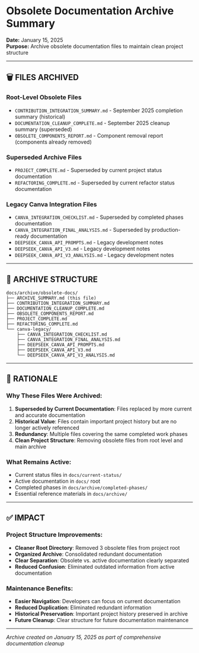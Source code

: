 # Obsolete Documentation Archive Summary
**Date:** January 15, 2025  
**Purpose:** Archive obsolete documentation files to maintain clean project structure

---

## 🗑️ FILES ARCHIVED

### **Root-Level Obsolete Files**
- `CONTRIBUTION_INTEGRATION_SUMMARY.md` - September 2025 completion summary (historical)
- `DOCUMENTATION_CLEANUP_COMPLETE.md` - September 2025 cleanup summary (superseded)
- `OBSOLETE_COMPONENTS_REPORT.md` - Component removal report (components already removed)

### **Superseded Archive Files**
- `PROJECT_COMPLETE.md` - Superseded by current project status documentation
- `REFACTORING_COMPLETE.md` - Superseded by current refactor status documentation

### **Legacy Canva Integration Files**
- `CANVA_INTEGRATION_CHECKLIST.md` - Superseded by completed phases documentation
- `CANVA_INTEGRATION_FINAL_ANALYSIS.md` - Superseded by production-ready documentation
- `DEEPSEEK_CANVA_API_PROMPTS.md` - Legacy development notes
- `DEEPSEEK_CANVA_API_V3.md` - Legacy development notes
- `DEEPSEEK_CANVA_API_V3_ANALYSIS.md` - Legacy development notes

---

## 📁 ARCHIVE STRUCTURE

```
docs/archive/obsolete-docs/
├── ARCHIVE_SUMMARY.md (this file)
├── CONTRIBUTION_INTEGRATION_SUMMARY.md
├── DOCUMENTATION_CLEANUP_COMPLETE.md
├── OBSOLETE_COMPONENTS_REPORT.md
├── PROJECT_COMPLETE.md
├── REFACTORING_COMPLETE.md
└── canva-legacy/
    ├── CANVA_INTEGRATION_CHECKLIST.md
    ├── CANVA_INTEGRATION_FINAL_ANALYSIS.md
    ├── DEEPSEEK_CANVA_API_PROMPTS.md
    ├── DEEPSEEK_CANVA_API_V3.md
    └── DEEPSEEK_CANVA_API_V3_ANALYSIS.md
```

---

## 🎯 RATIONALE

### **Why These Files Were Archived:**
1. **Superseded by Current Documentation**: Files replaced by more current and accurate documentation
2. **Historical Value**: Files contain important project history but are no longer actively referenced
3. **Redundancy**: Multiple files covering the same completed work phases
4. **Clean Project Structure**: Removing obsolete files from root level and main archive

### **What Remains Active:**
- Current status files in `docs/current-status/`
- Active documentation in `docs/` root
- Completed phases in `docs/archive/completed-phases/`
- Essential reference materials in `docs/archive/`

---

## ✅ IMPACT

### **Project Structure Improvements:**
- **Cleaner Root Directory**: Removed 3 obsolete files from project root
- **Organized Archive**: Consolidated redundant documentation
- **Clear Separation**: Obsolete vs. active documentation clearly separated
- **Reduced Confusion**: Eliminated outdated information from active documentation

### **Maintenance Benefits:**
- **Easier Navigation**: Developers can focus on current documentation
- **Reduced Duplication**: Eliminated redundant information
- **Historical Preservation**: Important project history preserved in archive
- **Future Cleanup**: Clear structure for future documentation maintenance

---

*Archive created on January 15, 2025 as part of comprehensive documentation cleanup*
